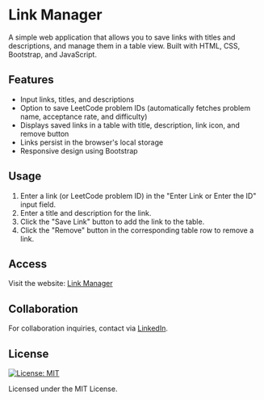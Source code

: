 # Link Manager

A simple web application that allows you to save links with titles and descriptions, and manage them in a table view. Built with HTML, CSS, Bootstrap, and JavaScript.

## Features

- Input links, titles, and descriptions
- Option to save LeetCode problem IDs (automatically fetches problem name, acceptance rate, and difficulty)
- Displays saved links in a table with title, description, link icon, and remove button
- Links persist in the browser's local storage
- Responsive design using Bootstrap

## Usage

1. Enter a link (or LeetCode problem ID) in the "Enter Link or Enter the ID" input field.
2. Enter a title and description for the link.
3. Click the "Save Link" button to add the link to the table.
4. Click the "Remove" button in the corresponding table row to remove a link.

## Access
Visit the website: [Link Manager](https://link-manager-farneet.netlify.app/)

## Collaboration
For collaboration inquiries, contact via [LinkedIn](https://www.linkedin.com/in/farneet-singh-6b155b208/).

## License
[![License: MIT](https://img.shields.io/badge/License-MIT-yellow.svg)](https://opensource.org/licenses/MIT)

Licensed under the MIT License.
